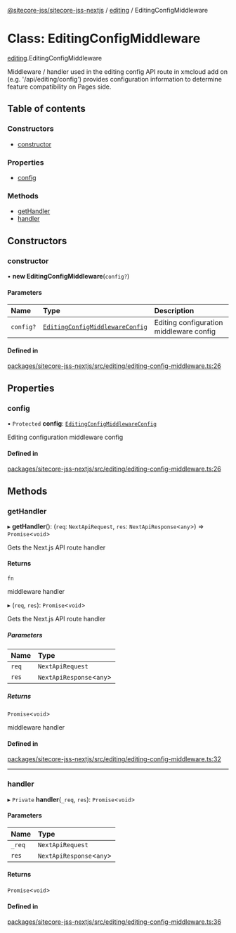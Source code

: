 [@sitecore-jss/sitecore-jss-nextjs](../README.md) / [editing](../modules/editing.md) / EditingConfigMiddleware

# Class: EditingConfigMiddleware

[editing](../modules/editing.md).EditingConfigMiddleware

Middleware / handler used in the editing config API route in xmcloud add on (e.g. '/api/editing/config')
provides configuration information to determine feature compatibility on Pages side.

## Table of contents

### Constructors

- [constructor](editing.EditingConfigMiddleware.md#constructor)

### Properties

- [config](editing.EditingConfigMiddleware.md#config)

### Methods

- [getHandler](editing.EditingConfigMiddleware.md#gethandler)
- [handler](editing.EditingConfigMiddleware.md#handler)

## Constructors

### constructor

• **new EditingConfigMiddleware**(`config?`)

#### Parameters

| Name | Type | Description |
| :------ | :------ | :------ |
| `config?` | [`EditingConfigMiddlewareConfig`](../modules/editing.md#editingconfigmiddlewareconfig) | Editing configuration middleware config |

#### Defined in

[packages/sitecore-jss-nextjs/src/editing/editing-config-middleware.ts:26](https://github.com/Sitecore/jss/blob/aab003079/packages/sitecore-jss-nextjs/src/editing/editing-config-middleware.ts#L26)

## Properties

### config

• `Protected` **config**: [`EditingConfigMiddlewareConfig`](../modules/editing.md#editingconfigmiddlewareconfig)

Editing configuration middleware config

#### Defined in

[packages/sitecore-jss-nextjs/src/editing/editing-config-middleware.ts:26](https://github.com/Sitecore/jss/blob/aab003079/packages/sitecore-jss-nextjs/src/editing/editing-config-middleware.ts#L26)

## Methods

### getHandler

▸ **getHandler**(): (`req`: `NextApiRequest`, `res`: `NextApiResponse`\<`any`\>) => `Promise`\<`void`\>

Gets the Next.js API route handler

#### Returns

`fn`

middleware handler

▸ (`req`, `res`): `Promise`\<`void`\>

Gets the Next.js API route handler

##### Parameters

| Name | Type |
| :------ | :------ |
| `req` | `NextApiRequest` |
| `res` | `NextApiResponse`\<`any`\> |

##### Returns

`Promise`\<`void`\>

middleware handler

#### Defined in

[packages/sitecore-jss-nextjs/src/editing/editing-config-middleware.ts:32](https://github.com/Sitecore/jss/blob/aab003079/packages/sitecore-jss-nextjs/src/editing/editing-config-middleware.ts#L32)

___

### handler

▸ `Private` **handler**(`_req`, `res`): `Promise`\<`void`\>

#### Parameters

| Name | Type |
| :------ | :------ |
| `_req` | `NextApiRequest` |
| `res` | `NextApiResponse`\<`any`\> |

#### Returns

`Promise`\<`void`\>

#### Defined in

[packages/sitecore-jss-nextjs/src/editing/editing-config-middleware.ts:36](https://github.com/Sitecore/jss/blob/aab003079/packages/sitecore-jss-nextjs/src/editing/editing-config-middleware.ts#L36)
